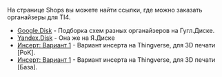 На странице Shops вы можете найти ссылки, где можно заказать органайзеры для TI4.

* [Google.Disk](https://drive.google.com/drive/folders/1HrlQC7sxfN1L2GVeTbyBK8hWjqdrBkdt?usp=sharing) - Подборка схем разных органайзеров на Гугл.Диске.
* [Yandex.Disk](https://disk.yandex.ru/d/wcgmG3SNN4_cxQ) - Она же на Я.Диске
* [Инсерт: Вариант 1](https://www.thingiverse.com/thing:4677648/) - Вариант инсерта на Thingverse, для 3D печати [PoK].
* [Инсерт: Вариант 1](https://www.thingiverse.com/thing:2794454/) - Вариант инсерта на Thingverse, для 3D печати [База].
